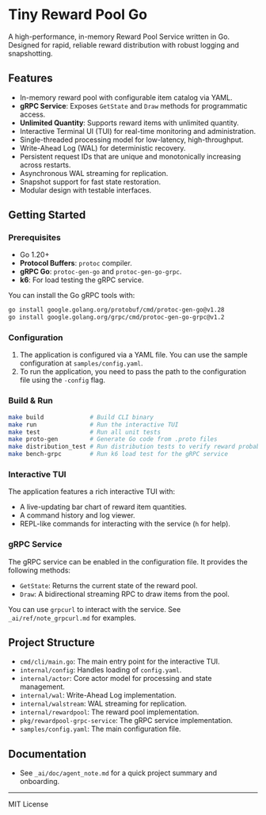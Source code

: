 # Tiny Reward Pool Go

A high-performance, in-memory Reward Pool Service written in Go. Designed for rapid, reliable reward distribution with robust logging and snapshotting.

## Features
- In-memory reward pool with configurable item catalog via YAML.
- **gRPC Service**: Exposes `GetState` and `Draw` methods for programmatic access.
- **Unlimited Quantity**: Supports reward items with unlimited quantity.
- Interactive Terminal UI (TUI) for real-time monitoring and administration.
- Single-threaded processing model for low-latency, high-throughput.
- Write-Ahead Log (WAL) for deterministic recovery.
- Persistent request IDs that are unique and monotonically increasing across restarts.
- Asynchronous WAL streaming for replication.
- Snapshot support for fast state restoration.
- Modular design with testable interfaces.

## Getting Started

### Prerequisites
- Go 1.20+
- **Protocol Buffers**: `protoc` compiler.
- **gRPC Go**: `protoc-gen-go` and `protoc-gen-go-grpc`.
- **k6**: For load testing the gRPC service.

You can install the Go gRPC tools with:
```sh
go install google.golang.org/protobuf/cmd/protoc-gen-go@v1.28
go install google.golang.org/grpc/cmd/protoc-gen-go-grpc@v1.2
```

### Configuration
1.  The application is configured via a YAML file. You can use the sample configuration at `samples/config.yaml`.
2.  To run the application, you need to pass the path to the configuration file using the `-config` flag.

### Build & Run
```sh
make build             # Build CLI binary
make run               # Run the interactive TUI
make test              # Run all unit tests
make proto-gen         # Generate Go code from .proto files
make distribution_test # Run distribution tests to verify reward probabilities
make bench-grpc        # Run k6 load test for the gRPC service
```

### Interactive TUI
The application features a rich interactive TUI with:
- A live-updating bar chart of reward item quantities.
- A command history and log viewer.
- REPL-like commands for interacting with the service (`h` for help).

### gRPC Service
The gRPC service can be enabled in the configuration file. It provides the following methods:
- `GetState`: Returns the current state of the reward pool.
- `Draw`: A bidirectional streaming RPC to draw items from the pool.

You can use `grpcurl` to interact with the service. See `_ai/ref/note_grpcurl.md` for examples.

## Project Structure
- `cmd/cli/main.go`: The main entry point for the interactive TUI.
- `internal/config`: Handles loading of `config.yaml`.
- `internal/actor`: Core actor model for processing and state management.
- `internal/wal`: Write-Ahead Log implementation.
- `internal/walstream`: WAL streaming for replication.
- `internal/rewardpool`: The reward pool implementation.
- `pkg/rewardpool-grpc-service`: The gRPC service implementation.
- `samples/config.yaml`: The main configuration file.

## Documentation
- See `_ai/doc/agent_note.md` for a quick project summary and onboarding.

---
MIT License
